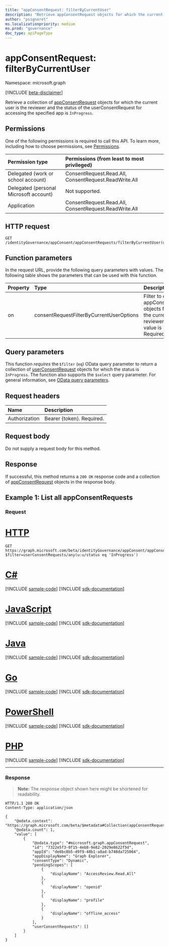 ```yaml
---
title: "appConsentRequest: filterByCurrentUser"
description: "Retrieve appConsentRequest objects for which the current user is the reviewer."
author: "psignoret"
ms.localizationpriority: medium
ms.prod: "governance"
doc_type: apiPageType
---
```


# appConsentRequest: filterByCurrentUser
Namespace: microsoft.graph

[!INCLUDE [beta-disclaimer](../../includes/beta-disclaimer.md)]

Retrieve a collection of [appConsentRequest](../resources/appconsentrequest.md) objects for which the current user is the reviewer and the status of the userConsentRequest for accessing the specified app is `InProgress`.

## Permissions
One of the following permissions is required to call this API. To learn more, including how to choose permissions, see [Permissions](/graph/permissions-reference).

|Permission type|Permissions (from least to most privileged)|
|:---|:---|
|Delegated (work or school account)|ConsentRequest.Read.All, ConsentRequest.ReadWrite.All|
|Delegated (personal Microsoft account)|Not supported.|
|Application|ConsentRequest.Read.All, ConsentRequest.ReadWrite.All|

## HTTP request

<!-- {
  "blockType": "ignored"
}
-->
``` http
GET /identityGovernance/appConsent/appConsentRequests/filterByCurrentUser(on='parameterValue')
```

## Function parameters
In the request URL, provide the following query parameters with values.
The following table shows the parameters that can be used with this function.

|Property|Type|Description|
|:---|:---|:---|
|on|consentRequestFilterByCurrentUserOptions|Filter to query appConsentRequest objects for which the current user is a reviewer. Allowed value is `reviewer`. Required.|

## Query parameters
This function *requires* the `$filter` (`eq`) OData query parameter to return a collection of [userConsentRequest](../resources/userconsentrequest.md) objects for which the status is `InProgress`. The function also supports the `$select` query parameter. For general information, see [OData query parameters](/graph/query-parameters).

## Request headers
|Name|Description|
|:---|:---|
|Authorization|Bearer {token}. Required.|

## Request body
Do not supply a request body for this method.

## Response

If successful, this method returns a `200 OK` response code and a collection of [appConsentRequest](../resources/appconsentrequest.md) objects in the response body.

## Example 1: List all appConsentRequests

### Request

# [HTTP](#tab/http)
<!-- {
  "blockType": "request",
  "name": "appconsentrequest_filterbycurrentuser"
}
-->
``` http
GET https://graph.microsoft.com/beta/identityGovernance/appConsent/appConsentRequests/filterByCurrentUser(on='reviewer')?$filter=userConsentRequests/any(u:u/status eq 'InProgress')
```

# [C#](#tab/csharp)
[!INCLUDE [sample-code](../includes/snippets/csharp/appconsentrequest-filterbycurrentuser-csharp-snippets.md)]
[!INCLUDE [sdk-documentation](../includes/snippets/snippets-sdk-documentation-link.md)]

# [JavaScript](#tab/javascript)
[!INCLUDE [sample-code](../includes/snippets/javascript/appconsentrequest-filterbycurrentuser-javascript-snippets.md)]
[!INCLUDE [sdk-documentation](../includes/snippets/snippets-sdk-documentation-link.md)]

# [Java](#tab/java)
[!INCLUDE [sample-code](../includes/snippets/java/appconsentrequest-filterbycurrentuser-java-snippets.md)]
[!INCLUDE [sdk-documentation](../includes/snippets/snippets-sdk-documentation-link.md)]

# [Go](#tab/go)
[!INCLUDE [sample-code](../includes/snippets/go/appconsentrequest-filterbycurrentuser-go-snippets.md)]
[!INCLUDE [sdk-documentation](../includes/snippets/snippets-sdk-documentation-link.md)]

# [PowerShell](#tab/powershell)
[!INCLUDE [sample-code](../includes/snippets/powershell/appconsentrequest-filterbycurrentuser-powershell-snippets.md)]
[!INCLUDE [sdk-documentation](../includes/snippets/snippets-sdk-documentation-link.md)]

# [PHP](#tab/php)
[!INCLUDE [sample-code](../includes/snippets/php/appconsentrequest-filterbycurrentuser-php-snippets.md)]
[!INCLUDE [sdk-documentation](../includes/snippets/snippets-sdk-documentation-link.md)]

---

### Response
>**Note:** The response object shown here might be shortened for readability.
<!-- {
  "blockType": "response",
  "truncated": true,
  "@odata.type": "Collection(microsoft.graph.appConsentRequest)"
}
-->
``` http
HTTP/1.1 200 OK
Content-Type: application/json

{
    "@odata.context": "https://graph.microsoft.com/beta/$metadata#Collection(appConsentRequest)",
    "@odata.count": 1,
    "value": [
        {
            "@odata.type": "#microsoft.graph.appConsentRequest",
            "id": "7322e5f3-0f15-4eb8-9e82-2029e8622f5d",
            "appId": "de8bc8b5-d9f9-48b1-a8ad-b748da725064",
            "appDisplayName": "Graph Explorer",
            "consentType": "Dynamic",
            "pendingScopes": [
                {
                    "displayName": "AccessReview.Read.All"
                },
                {
                    "displayName": "openid"
                },
                {
                    "displayName": "profile"
                },
                {
                    "displayName": "offline_access"
                }
            ],
            "userConsentRequests": []
        }
    ]
}
```

